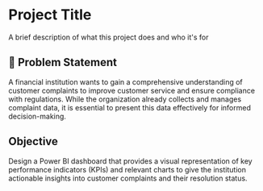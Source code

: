 
# Project Title

A brief description of what this project does and who it's for


## 📝 Problem Statement
A financial institution wants to gain a comprehensive understanding of customer complaints to improve customer service and ensure compliance with regulations. While the organization already collects and manages complaint data, it is essential to present this data effectively for informed decision-making.
## Objective
Design a Power BI dashboard that provides a visual representation of key performance indicators (KPIs) and relevant charts to give the institution actionable insights into customer complaints and their resolution status.